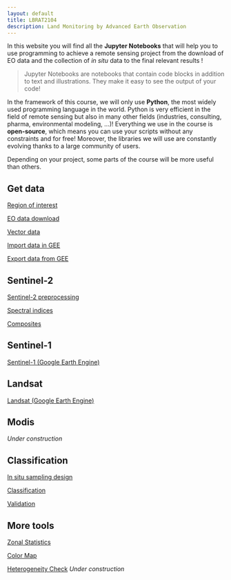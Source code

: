 ```yaml
---
layout: default
title: LBRAT2104
description: Land Monitoring by Advanced Earth Observation
---
```


In this website you will find all the **Jupyter Notebooks** that will help you to use programming to achieve a remote sensing project from the download of EO data and the collection of *in situ* data to the final relevant results !

> Jupyter Notebooks are notebooks that contain code blocks in addition to text and illustrations. They make it easy to see the output of your code!

In the framework of this course, we will only use **Python**, the most widely used programming language in the world.
Python is very efficient in the field of remote sensing but also in many other fields (industries, consulting, pharma, environmental modeling, ...)!
Everything we use in the course is **open-source**, which means you can use your scripts without any constraints and for free! Moreover, the libraries we will use are constantly evolving thanks to a large community of users. 

Depending on your project, some parts of the course will be more useful than others.

## Get data

[Region of interest](https://nicolasdeffense.github.io/eo-toolbox/markdown/region_of_interest.html)

[EO data download](https://nicolasdeffense.github.io/eo-toolbox/markdown/eo_data_download.html)

[Vector data](https://nicolasdeffense.github.io/eo-toolbox/markdown/vector_data.html)

[Import data in GEE](https://nicolasdeffense.github.io/eo-toolbox/markdown/gee_import.html)

[Export data from GEE](https://nicolasdeffense.github.io/eo-toolbox/markdown/gee_export.html)


## Sentinel-2

[Sentinel-2 preprocessing](https://nicolasdeffense.github.io/eo-toolbox/markdown/sentinel_2_prepro.html)

[Spectral indices](https://nicolasdeffense.github.io/eo-toolbox/markdown/spectral_indices.html)

[Composites](https://nicolasdeffense.github.io/eo-toolbox/markdown/composites.html)

## Sentinel-1

[Sentinel-1 (Google Earth Engine)](https://nicolasdeffense.github.io/eo-toolbox/markdown/sentinel_1.html)

## Landsat

[Landsat (Google Earth Engine)](https://nicolasdeffense.github.io/eo-toolbox/markdown/landsat.html)

## Modis

<i class="fas fa-cog fa-spin" style="color: firebrick"></i> *Under construction*


## Classification

[In situ sampling design](https://nicolasdeffense.github.io/eo-toolbox/markdown/sampling_design.html)

[Classification](https://nicolasdeffense.github.io/eo-toolbox/markdown/classification.html)

[Validation](https://nicolasdeffense.github.io/eo-toolbox/markdown/validation.html)

## More tools

[Zonal Statistics](https://nicolasdeffense.github.io/eo-toolbox/markdown/zonal_stats.html)

[Color Map](https://nicolasdeffense.github.io/eo-toolbox/markdown/color_map.html)

[Heterogeneity Check](https://nicolasdeffense.github.io/eo-toolbox/markdown/heterogeneity.html) <i class="fas fa-cog fa-spin" style="color: firebrick"></i> *Under construction*
